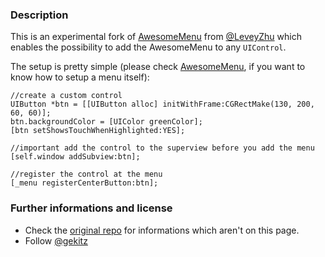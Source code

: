 ### Description

This is an experimental fork of [AwesomeMenu](https://github.com/levey/AwesomeMenu) from [@LeveyZhu](https://twitter.com/#!/LeveyZhu) which enables the possibility to add the AwesomeMenu to any `UIControl`. 

The setup is pretty simple (please check [AwesomeMenu](https://github.com/levey/AwesomeMenu), if you want to know how to setup a menu itself):

	//create a custom control
    UIButton *btn = [[UIButton alloc] initWithFrame:CGRectMake(130, 200, 60, 60)];
    btn.backgroundColor = [UIColor greenColor];
    [btn setShowsTouchWhenHighlighted:YES];
    
    //important add the control to the superview before you add the menu
    [self.window addSubview:btn];

    //register the control at the menu
    [_menu registerCenterButton:btn];


### Further informations and license
- Check the [original repo](https://github.com/levey/AwesomeMenu) for informations which aren't on this page. 
- Follow [@gekitz](http://twitter.com/gekitz)


